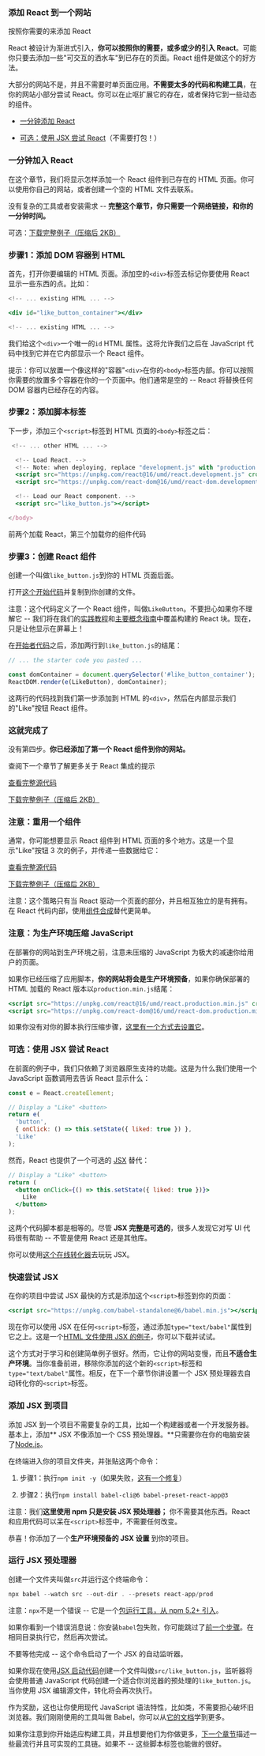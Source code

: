 ### 添加 React 到一个网站

按照你需要的来添加 React

React 被设计为渐进式引入，**你可以按照你的需要，或多或少的引入 React**。可能你只要去添加一些"可交互的洒水车"到已存在的页面。React 组件是做这个的好方法。

大部分的网站不是，并且不需要时单页面应用。**不需要太多的代码和构建工具**，在你的网站小部分尝试 React。你可以在止呕扩展它的存在，或者保持它到一些动态的组件。

- [一分钟添加 React]()

- [可选：使用 JSX 尝试 React]()（不需要打包！）

### 一分钟加入 React

在这个章节，我们将显示怎样添加一个 React 组件到已存在的 HTML 页面。你可以使用你自己的网站，或者创建一个空的 HTML 文件去联系。

没有复杂的工具或者安装需求 -- **完整这个章节，你只需要一个网络链接，和你的一分钟时间。**

可选：[下载完整例子（压缩后 2KB）]()

### 步骤1：添加 DOM 容器到 HTML

首先，打开你要编辑的 HTML 页面。添加空的`<div>`标签去标记你要使用 React 显示一些东西的点。比如：
```jsx harmony
<!-- ... existing HTML ... -->

<div id="like_button_container"></div>

<!-- ... existing HTML ... -->
```

我们给这个`<div>`一个唯一的`id` HTML 属性。这将允许我们之后在 JavaScript 代码中找到它并在它内部显示一个 React 组件。

提示：你可以放置一个像这样的"容器"`<div>`在你的`<body>`标签内部。你可以按照你需要的放置多个容器在你的一个页面中。他们通常是空的 -- React 将替换任何 DOM 容器内已经存在的内容。

### 步骤2：添加脚本标签

下一步，添加三个`<script>`标签到 HTML 页面的`<body>`标签之后：
```jsx harmony
 <!-- ... other HTML ... -->

  <!-- Load React. -->
  <!-- Note: when deploying, replace "development.js" with "production.min.js". -->
  <script src="https://unpkg.com/react@16/umd/react.development.js" crossorigin></script>
  <script src="https://unpkg.com/react-dom@16/umd/react-dom.development.js" crossorigin></script>

  <!-- Load our React component. -->
  <script src="like_button.js"></script>

</body>
```
前两个加载 React，第三个加载你的组件代码

### 步骤3：创建 React 组件

创建一个叫做`like_button.js`到你的 HTML 页面后面。

打开[这个开始代码]()并复制到你创建的文件。

注意：这个代码定义了一个 React 组件，叫做`LikeButton`。不要担心如果你不理解它 -- 我们将在我们的[实践教程]()和[主要概念指南]()中覆盖构建的 React 块。现在，只是让他显示在屏幕上！

在[开始者代码]()之后，添加两行到`like_button.js`的结尾：
```jsx harmony
// ... the starter code you pasted ...

const domContainer = document.querySelector('#like_button_container');
ReactDOM.render(e(LikeButton), domContainer);
```
这两行的代码找到我们第一步添加到 HTML 的`<div>`，然后在内部显示我们的"Like"按钮 React 组件。

### 这就完成了

没有第四步。**你已经添加了第一个 React 组件到你的网站。**

查阅下一个章节了解更多关于 React 集成的提示

[查看完整源代码]()

[下载完整例子（压缩后 2KB）]()

### 注意：重用一个组件
通常，你可能想要显示 React 组件到 HTML 页面的多个地方。这是一个显示"Like"按钮 3 次的例子，并传递一些数据给它：

[查看完整源代码]()

[下载完整例子（压缩后 2KB）]()

注意：这个策略只有当 React 驱动一个页面的部分，并且相互独立的是有拥有。在 React 代码内部，使用[组件合成]()替代更简单。

### 注意：为生产环境压缩 JavaScript

在部署你的网站到生产环境之前，注意未压缩的 JavaScript 为极大的减速你给用户的页面。

如果你已经压缩了应用脚本，**你的网站将会是生产环境预备**，如果你确保部署的 HTML 加载的 React 版本以`production.min.js`结尾：

 ```jsx harmony
<script src="https://unpkg.com/react@16/umd/react.production.min.js" crossorigin></script>
<script src="https://unpkg.com/react-dom@16/umd/react-dom.production.min.js" crossorigin></script>
```
如果你没有对你的脚本执行压缩步骤，[这里有一个方式去设置它]()。

### 可选：使用 JSX 尝试 React

在前面的例子中，我们只依赖了浏览器原生支持的功能。这是为什么我们使用一个 JavaScript 函数调用去告诉 React 显示什么：
```jsx harmony
const e = React.createElement;

// Display a "Like" <button>
return e(
  'button',
  { onClick: () => this.setState({ liked: true }) },
  'Like'
);
```

然而，React 也提供了一个可选的 [JSX]() 替代：
```jsx harmony
// Display a "Like" <button>
return (
  <button onClick={() => this.setState({ liked: true })}>
    Like
  </button>
);
```

这两个代码脚本都是相等的。尽管 **JSX 完整是可选的**，很多人发现它对写 UI 代码很有帮助 -- 不管是使用 React 还是其他库。

你可以使用[这个在线转化器]()去玩玩 JSX。

### 快速尝试 JSX

在你的项目中尝试 JSX 最快的方式是添加这个`<script>`标签到你的页面：
```jsx harmony
<script src="https://unpkg.com/babel-standalone@6/babel.min.js"></script>
```

现在你可以使用 JSX 在任何`<script>`标签，通过添加`type="text/babel"`属性到它之上。这是一个[HTML 文件使用 JSX 的例子]()，你可以下载并试试。

这个方式对于学习和创建简单例子很好。然而，它让你的网站变慢，而且**不适合生产环境**。当你准备前进，移除你添加的这个新的`<script>`标签和`type="text/babel"`属性。相反，在下一个章节你讲设置一个 JSX 预处理器去自动转化你的`<script>`标签。


### 添加 JSX 到项目

添加 JSX 到一个项目不需要复杂的工具，比如一个构建器或者一个开发服务器。基本上，添加** JSX 不像添加一个 CSS 预处理器。**只需要你在你的电脑安装了[Node.js]()。

在终端进入你的项目文件夹，并张贴这两个命令：

1. 步骤1：执行`npm init -y`（如果失败，[这有一个修复]()）

2. 步骤2：执行`npm install babel-cli@6 babel-preset-react-app@3`

注意：我们**这里使用 npm 只是安装 JSX 预处理器；** 你不需要其他东西。React 和应用代码可以呆在`<script>`标签中，不需要任何改变。

恭喜！你添加了一个**生产环境预备的 JSX 设置** 到你的项目。

### 运行 JSX 预处理器

创建一个文件夹叫做`src`并运行这个终端命令：
```jsx harmony
npx babel --watch src --out-dir . --presets react-app/prod 
```
注意：`npx`不是一个错误 -- 它是一个[包运行工具，从 npm 5.2+ 引入]()。

如果你看到一个错误消息说：你安装`babel`包失败，你可能跳过了[前一个步骤]()。在相同目录执行它，然后再次尝试。

不要等他完成 -- 这个命令启动了一个 JSX 的自动监听器。

如果你现在使用[JSX 启动代码]()创建一个文件叫做`src/like_button.js`，监听器将会使用普通 JavaScript 代码创建一个适合你浏览器的预处理的`like_button.js`。当你使用 JSX 编辑源文件，转化将会再次执行。

作为奖励，这也让你使用现代 JavaScript 语法特性，比如类，不需要担心破坏旧浏览器。我们刚刚使用的工具叫做 Babel，你可以从[它的文档]()学到更多。

如果你注意到你开始适应构建工具，并且想要他们为你做更多，[下一个章节]()描述一些最流行并且可实现的工具链。如果不 -- 这些脚本标签也能做的很好。
